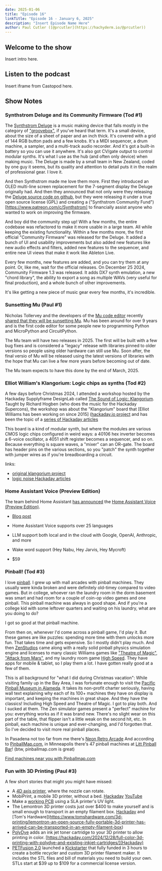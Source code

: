 ```yaml
---
date: 2025-01-06
title: "Episode 16"
linkTitle: "Episode 16 - January 6, 2025"
description: "Insert Episode Name Here"
author: Paul Cutler ([@prcutler](https://hachyderm.io/@prcutler))
---
```


## Welcome to the show

Insert intro here.

## Listen to the podcast

Insert iframe from Castopod here.

## Show Notes

### Synthstrom Deluge and its Community Firmware (Tod #1)

The [Synthstrom Deluge](https://synthstrom.com/product/deluge/) is a music making device that falls mostly in the category of ["groovebox"](https://en.wikipedia.org/wiki/Groovebox), if you've heard that term. It's a small device, about the size of a sheet of paper and an inch thick. It's covered with a grid of 144 RGB button pads and a few knobs. It's a MIDI sequencer, a drum machine, a sampler, and a multi-track audio recorder. And it's got a built-in battery so you can use it anywhere. It's also got CV/gate output to control modular synths.  It's what I use as the hub (and often only device) when making music. The Deluge is made by a small team in New Zealand, coded by one guy it seems, but its quality and attention to detail puts it in the realm of professional gear.  I love it.

And then Synthstrom made me love them more. First they introduced an OLED multi-line screen replacement for the 7-segment display the Deluge originally had. And then they announced that not only were they releasing the [Deluge source code on github](https://github.com/SynthstromAudible/DelugeFirmware), but they were releasing it under a true open source license (GPL) and creating a ("Synthstrom Community Fund")[https://www.patreon.com/c/Synthstrom] to financially assist anyone who wanted to work on improving the firmware.

And boy did the community step up!  With a few months, the entire codebase was refactored to make it more usable in a large team. All while keeping the existing functionality.  Within a few months more, the first official "Community Firmware" was released for the Deluge. It added a bunch of UI and usability improvements but also added new features like new audio effects and filters, added new features to the sequencer, and entire new UI views that make it work like Ableton Live.

Every few months, new features are added, and you can try them at any point. Or, like me, wait for the official releases. On December 25 2024, Community Firmware 1.3 was released. It adds DX7 synth emulation, a new "chord library", the ability to export a song as multiple WAVs (very useful for final production), and a whole bunch of other improvements.

It's like getting a new piece of music gear every few months, it's incredible.

### Sunsetting Mu (Paul #1)

Nicholas Tollervey and the developers of the [Mu code editor](https://codewith.mu) recently [shared that they will be sunsetting Mu](https://madewith.mu/mu/users/2024/12/10/retirement-plans.html). Mu has been around for over 9 years and is the first code editor for some people new to programming Python and MicroPython and CircuitPython.

The Mu team will have two releases in 2025. The first will be built with a few bug fixes and is considered a "legacy" release with libraries pinned to older versions so people using older hardware can still use Mu.  Soon after, the final versio of Mu will be released using the latest versions of libraries with the hope that Mu can live a few more years before becoming out of date.

The Mu team expects to have this done by the end of March, 2025.


### Elliot William's Klangorium: Logic chips as synths (Tod #2)

A few days before Christmas 2024, I attended a workshop hosted by the Hackaday Supplyframe DesignLab called
[The Sound of Logic: Klangorium](https://hackaday.io/project/196424-the-sound-of-logic-klangorium).
Taught by Richard Hogben (who does the music for the Hackaday Supercons), the workshop was about the "Klangorium" board that [Elliot Williams has been working on since 2015] ([hackaday.io project](https://hackaday.io/project/6540-logic-noise-klangorium) and has been the topic of a [series of Hackaday articles](https://hackaday.com/tag/logic-noise/)

This board is a kind of modular synth, but where the modules are various CMOS logic chips configured in weird ways: a 40106 hex inverter becomes a 6-voice oscillator, a 4051 shift register becomes a sequencer, and so on. Because everything is square waves, a "mixer" can an OR-gate.  The board has header pins on the various sections, so you "patch" the synth together with jumper wires as if you're breadboarding a circuit.

links:
- [original klangorium project](https://github.com/hexagon5un/klangorium)
- [logic noise Hackaday articles](https://hackaday.com/tag/logic-noise/)

### Home Assistant Voice (Preview Edition)

The team behind Home Assistant [has announced](https://newsletter.openhomefoundation.org/the-era-of-open-voice/) the [Home Assistant Voice (Preview Edition)](https://www.home-assistant.io/voice-pe/).
* [Blog post](https://www.home-assistant.io/blog/2024/12/19/voice-chapter-8-assist-in-the-home/#language-support)

* Home Assistant Voice supports over 25 languages
* LLM support both local and in the cloud with Google, OpenAI, Anthropic, and more
* Wake word support (Hey Nabu, Hey Jarvis, Hey Mycroft)
* $59


### Pinball! (Tod #3)

I love [pinball](https://pinside.com/pinball/top-100). I grew up with mall arcades with pinball machines. They usually were kinda broken and were definitely old-timey compared to video games. But in college, whoever ran the laundry room in the dorm basement was smart and had room for a couple of coin-op video games and one pinball. This pinball machine was always in good shape. And if you're a college kid with some leftover quarters and waiting on his laundry, what are you doing to do?

I got so good at that pinball machine.

From then on, whenever I'd come across a pinball game, I'd play it. But these games are like puzzles: spending more time with them unlocks more fun. That takes time and gets expensive. So I mostly didn't play much. And then [ZenStudios](https://zenstudios.com/games/) came along with a really solid pinball physics simulation engine and licenses to many classic Williams games like ["Theatre of Magic"](https://pinside.com/pinball/machine/theatre-of-magic/gallery), ["Attack from Mars"](https://pinside.com/pinball/machine/attack-from-mars/gallery), and my laundry room game [High Speed](https://pinside.com/pinball/machine/high-speed/gallery). They have apps for mobile & tablet, so I play them a lot. I have gotten really good at a few of them.

This is all background for "what I did during Christmas vacation": While visiting family up in the Bay Area, I was fortunate enough to visit the [Pacific Pinball Museum in Alameda](https://www.pacificpinball.org/). It takes its non-profit charter seriously, having wall text explaining why each of its 100+ machines they have on display is important, and keeping the machines in great shape. And they have the classics! Including High Speed and Theatre of Magic. I got to play both. And I sucked at them. The Zen simulator games present a "perfect" machine for you: everything works as if it was brand new. There's no slight wear on this part of the table, that flipper isn't a little weak on the second hit, etc. In pinball, each machine is unique and ever-changing, and I'd forgotten that.  So I've decided to visit more real pinball places.

In Pasadena not too far from me there's [Neon Retro Arcade](http://www.neonretroarcade.com/)
And according to [PinballMap.com](https://pinballmap.com/), in Minneapolis there's 47 pinball machines at [Litt Pinball Bar](https://littpinballbar.com/)!  (btw, pinballmap.com is great)

[Find machines near you with Pinballmap.com](https://pinballmap.com/)


### Fun with 3D Printing (Paul #3)

A few short stories that might you might have missed:

* A [4D axis printer](https://www.youtube.com/watch?v=VEgwnhLHy3g), where the nozzle can rotate.
* MobiPrint, a mobile 3D printer, without a bed.  [Hackaday](https://hackaday.com/2024/12/10/3d-printer-eliminates-the-printer-bed/) [YouTube](https://www.youtube.com/watch?v=SknW-Oygh3w)
* Make a [working PCB](https://www.youtube.com/watch?v=lX7dRaOLtZk) using a SLA printer's UV light.
* The Lemontron 3D printer costs just over $400 to make yourself and is small enough to transport in an empty filament box. [Hackaday](https://hackaday.com/2024/12/26/open-source-lemontron-3d-printer-is-ready-to-build/) and [Tom's Hardware])https://www.tomshardware.com/3d-printing/lemontron-an-open-source-fully-portable-3d-printer-has-arrived-can-be-transported-in-an-empty-filament-box)
* [PolyDye](https://www.level9000.co.za/index.html) adds an ink jet toner cartridge to your 3D printer to allow printing in color. [https://hackaday.com/2024/12/28/full-color-3d-printing-with-polydye-and-existing-inkjet-cartridges/](Hackaday)
* [PETFusion 2.0](https://www.tomshardware.com/3d-printing/all-in-one-machine-recycles-plastic-bottles-into-3d-printer-filament-petfusion-2-0-launches-on-kickstarter) launched a [Kickstarter](https://www.tomshardware.com/3d-printing/all-in-one-machine-recycles-plastic-bottles-into-3d-printer-filament-petfusion-2-0-launches-on-kickstarter) that fully funded in 3 hours to create a bottle recycler and custom 3D printer filament maker. It includes the STL files and bill of materials you need to build your own.  STLs start at $39 up to $109 for a commercial license version.

